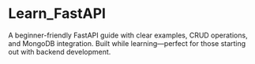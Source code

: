 # Learn_FastAPI
A beginner-friendly FastAPI guide with clear examples, CRUD operations, and MongoDB integration. Built while learning—perfect for those starting out with backend development.
